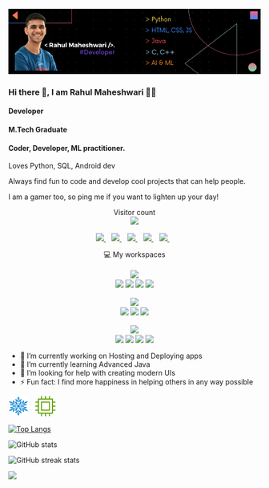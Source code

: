 ![Developer](https://github.com/rahul15197/rahul15197/blob/main/github_banner.png)
### Hi there 👋, I am Rahul Maheshwari 👨‍💻
#### Developer


#### M.Tech Graduate
#### Coder, Developer, ML practitioner.

Loves Python, SQL, Android dev

Always find fun to code and develop cool projects that can help people.

I am a gamer too, so ping me if you want to lighten up your day!

<p align="center"> 
  Visitor count<br>
  <img src="https://profile-counter.glitch.me/rahul15197/count.svg" />
</p>

<p align='center'>
  
  <a href="mailto:rahul.maheshmaheshwari@gmail.com">
    <img src="https://img.shields.io/badge/Gmail-D14836?style=for-the-badge&logo=gmail&logoColor=white" />
  </a>&nbsp;&nbsp;
  <a href="https://www.linkedin.com/in/rahul-maheshwari-597bb2b6/">
    <img src="https://img.shields.io/badge/linkedin-%230077B5.svg?&style=for-the-badge&logo=linkedin&logoColor=white" />
  </a>&nbsp;&nbsp;
  <a href="https://www.instagram.com/iamrahul97/">
    <img src="https://img.shields.io/badge/instagram-%23E4405F.svg?&style=for-the-badge&logo=instagram&logoColor=white" />        
  </a>&nbsp;&nbsp;
  <a href="https://discord.gg/3NUjJA2C">
    <img src="https://img.shields.io/badge/Discord-7289DA?style=for-the-badge&logo=discord&logoColor=white" />
  </a>&nbsp;&nbsp;
  <a href="https://rahul-maheshmaheshwari.medium.com/">
    <img src=https://img.shields.io/badge/Medium-12100E?style=for-the-badge&logo=medium&logoColor=white" />        
  </a>&nbsp;&nbsp;
  
</p>

<p align='center'>
  💻 My workspaces<br/><br/>
  <img src="https://img.shields.io/badge/lenovo-E2231A?style=for-the-badge&logo=lenovo&logoColor=white" />                                                       </br>                                           
  <img src="https://img.shields.io/badge/windows-%230078D6.svg?&style=for-the-badge&logo=windows&logoColor=white" />
  <img src="https://img.shields.io/badge/Intel-Core_i5_9th-0071C5?style=for-the-badge&logo=intel&logoColor=white" />
  <img src="https://img.shields.io/badge/RAM-8GB-%230071C5.svg?&style=for-the-badge&logoColor=white" />
  <img src="https://img.shields.io/badge/nvidia-gtx%201650-%2376B900.svg?&style=for-the-badge&logo=nvidia&logoColor=white" />
  <br/>
  <br/>                                                                                                                        
  <img src="https://img.shields.io/badge/Apple-MacBook_Pro_2020-999999?style=for-the-badge&logo=apple&logoColor=white" /> 
                                                                                                                      <br/>
  <img src="https://img.shields.io/badge/mac%20os-000000?style=for-the-badge&logo=apple&logoColor=white" />
  <img src="https://img.shields.io/badge/Intel-Core_i7_10th-0071C5?style=for-the-badge&logo=intel&logoColor=white" />
  <img src="https://img.shields.io/badge/RAM-32GB-%230071C5.svg?&style=for-the-badge&logoColor=white" />
  <br/>
  <br/>                                                                                                   
  <img src="https://img.shields.io/badge/hp-0096D6?style=for-the-badge&logo=hp&logoColor=white" />                                                             <br/>                                      
  <img src="https://img.shields.io/badge/Ubuntu-E95420?style=for-the-badge&logo=ubuntu&logoColor=white" />
  <img src="https://img.shields.io/badge/Intel-Core_i5_4th-0071C5?style=for-the-badge&logo=intel&logoColor=white" />
  <img src="https://img.shields.io/badge/RAM-4GB-%230071C5.svg?&style=for-the-badge&logoColor=white" />
  <img src="https://img.shields.io/badge/nvidia-830m-%2376B900.svg?&style=for-the-badge&logo=nvidia&logoColor=white" />                                                                                               
                                                                                                                          
</p>


- 🔭 I’m currently working on Hosting and Deploying apps 
- 🌱 I’m currently learning Advanced Java 
- 🤔 I’m looking for help with creating modern UIs 
- ⚡ Fun fact: I find more happiness in helping others in any way possible  
 

<a href='https://archiveprogram.github.com/'><img src='https://raw.githubusercontent.com/acervenky/animated-github-badges/master/assets/acbadge.gif' width='40' height='40'></a> <a href='https://docs.github.com/en/developers'><img src='https://raw.githubusercontent.com/acervenky/animated-github-badges/master/assets/devbadge.gif' width='40' height='40'></a> 

[![Top Langs](https://github-readme-stats.vercel.app/api/top-langs/?username=rahul15197)](https://github.com/anuraghazra/github-readme-stats)

![GitHub stats](https://github-readme-stats.vercel.app/api?username=rahul15197&show_icons=true)  

![GitHub streak stats](https://github-readme-streak-stats.herokuapp.com/?user=rahul15197)

<img align='left' src='https://user-images.githubusercontent.com/5713670/87202985-820dcb80-c2b6-11ea-9f56-7ec461c497c3.gif' width='150'>
